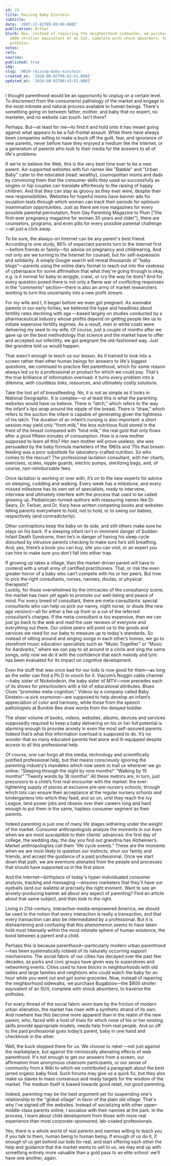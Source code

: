 ```yaml
---
id: 19
title: Raising Baby Einstein
subtitle: 
date: '2007-12-01T05:00:00.000Z'
publication: Arthur
blurb: Now, instead of repairing the neighborhood sidewalks, we purchase Bugaboos—the
  $800 stroller equivalent of an SUV, complete with shock absorbers, to traverse the
  potholes.
notes: 
refs: 
sources: 
published: true
img: 
slug: '0019-raising-baby-einstein'
created_at: '2020-08-02T00:43:52.000Z'
updated_at: '2020-08-02T00:43:52.000Z'
---
```

I thought parenthood would be an opportunity to unplug on a certain level. To disconnect from the consumerist pathology of the market and engage in the most intimate and natural process available to human beings. There's something going on between father, mother, and baby that no expert, no marketer, and no website can touch. Isn't there?

Perhaps. But—at least for me—to find it and hold onto it has meant going against what appears to be a full-frontal assault. While there have always been companies willing to make a buck off the guilt, fear, and ignorance of new parents, never before have they enjoyed a medium like the Internet, or a generation of parents who look to their media for the answers to all of life's problems.

If we're to believe the Web, this is the very best time ever to be a new parent. Ad-supported websites with fun names like "Babble" and "Urban Baby" cater to the educated (read: wealthy), cosmopolitan moms and dads by convincing them that the consumer skills they used so successfully as singles or hip couples can translate effortlessly to the raising of happy children. And that they can stay as groovy as they ever were, despite their new responsibilities. Websites for hopeful moms have banner ads for ovulation tests through which women can track their periods for optimum insemination opportunities. Just as there are now magazines for every possible parental permutation, from Gay Parenting Magazine to Plum ("the first-ever pregnancy magazine for women 35 years and older”), there are counselors, programs, and even pills for every possible parental challenge —all just a click away.

To be sure, the always-on Internet can be any parent's best friend. According to one study, 86% of expectant parents turn to the Internet first—before friends or family—for advice on pregnancy and childrearing. And not only are we turning to the Internet for counsel, but for self-expression and solidarity. A simply Google search will reveal thousands of "baby blogs"—parents using the online diary format to reach out into the vastness of cyberspace for some affirmation that what they're going through is okay, e.g. is it normal for baby to wriggle, crawl, or cry the way he does? And for every question posed there is not only a flame war of conflicting responses in the "comments" section—there is also an army of market researchers working to turn this uncertainty into a new profit stream.

For my wife and I, it began before we even got pregnant. As wannabe parents in our early forties, we believed the hype and headlines about fertility rates declining with age —based largely on studies conducted by a pharmaceutical industry whose profits depend on getting people like us to initiate expensive fertility regimes. As a result, men in white coats were delivering my seed to my wife. Of course, just a couple of months after we gave up on the best methodology that science and the market have to offer and accepted our infertility, we got pregnant the old-fashioned way. Just like grandma told us would happen.

That wasn't enough to teach us our lesson. As if trained to look into a screen rather than other human beings for answers to life's biggest questions, we continued to practice Net parenthood, which for some reason always led us to a professional or product for which we could pay. That's the true brilliance of information overload: it turns every problem into a dilemma, with countless links, resources, and ultimately costly solutions.

Take the lost art of breastfeeding. No, it is not as simple as it looks in National Geographic. It is complex—or at least this is what the parenting websites would have us believe. There is “latch,” which refers to the way the infant's lips wrap around the nipple of the breast. There is “draw,” which refers to the suction the infant is capable of generating given the tightness of his latch. The duration of an infant’s nursing is also important: a short session may yield only “front milk,” the less nutritious fluid stored in the front of the breast compared with “hind milk,” the real gold that only flows after a good fifteen minutes of consumption. How is a new mother supposed to learn all this? Her own mother will prove useless; she was persuaded by the baby formula marketers of the 1960s and ’70s that breast-feeding was a poor substitute for laboratory-crafted nutrition. So who comes to the rescue? The professional lactation consultant, with her charts, exercises, scales, nipple guards, electric pumps, sterilizing bags, and, of course, non-reimbursable fees.

Once lactation is working or over with, it’s on to the new experts for advice on sleeping, coddling and walking. Every week has a milestone, and every missed milestone has its own set of specialists, ready to intervene, interview and ultimately interfere with the process that used to be called growing up. Pediatrician-turned-authors with reassuring names like Dr. Sears, Dr. Ferber, and Dr. Karp have written competing books and websites telling parents everywhere to hold, not to hold, or to swing our babies, respectively (and contradictorily).

Other contraptions keep the baby on its side, and still others make sure he stays on his back. If a sleeping infant isn’t in imminent danger of Sudden Infant Death Syndrome, then he’s in danger of having his sleep cycle disturbed by intrusive parents checking to make sure he’s still breathing. And, yes, there’s a book you can buy, site you can visit, or an expert you can hire to make sure you don’t fall into either trap.

If growing up takes a village, then the market-driven parent will have to contend with a small army of certified practitioners. That, or risk the even greater horror of a baby who can’t compete with his or her peers. But how to pick the right consultants, nurses, nannies, doulas, or physical therapists?  
Luckily, for those overwhelmed by the intricacies of the consultancy scene, the market has risen yet again to promote our well-being and peace of mind. For every breed of consultant, there are meta-consultants: special consultants who can help us pick our nanny, night nurse, or doula (the new age version)—all for either a fee up front or a cut of the referred consultant’s charges. If the meta-consultant is too expensive, then we can just go back to the web and read the user reviews of everyone and everything out there. Our online peers will point us to the goods and services we need for our baby to measure up to today's standards. So instead of sitting around and singing songs in each other’s homes, we go to storefront music education specialists such as “Music Together” or “Music for Aardvarks,” where we can pay to sit around in a circle and sing the same songs, only now we do it with the confidence that each melody and lyric has been evaluated for its impact on cognitive development.

Even the stuff that was once bad for our kids is now good for them—as long as the seller can find a Ph.D to vouch for it. Viacom’s Noggin cable channel—baby sister of Nickelodeon, the baby sister of MTV—now precedes each of its shows for preschoolers with a list of educational attributes. Blues Clues “promotes meta-cognition.” Videos by a company called Baby Einstein—a sick oxymoron—are supposed to help develop an infant’s appreciation of color and harmony, while those from the speech pathologists at Bumble Bee draw words from the delayed toddler.

The sheer volume of books, videos, websites, albums, devices and services supposedly required to keep a baby delivering on his or her full potential is alarming enough to provoke anxiety in even the most self-assured parents. Indeed that’s what this information overload is supposed to do. It’s no wonder that so many educated parents feel alone and ill-equipped despite access to all this professional help.

Of course, one can forgo all this media, technology and scientifically justified professional help, but that means consciously ignoring the parenting industry’s mandates which now seem to trail us wherever we go online: “Sleeping through the night by nine months!” “Walking by 15 months!” “Twenty words by 18 months!” All these metrics are, in turn, just precursors to a child’s first real encounter with the market: the ever-tightening supply of places at exclusive pre-pre-nursery schools, through which tots can ensure their acceptance at the regular nursery schools and kindergartens into which they feed, and so on, until they reach the Ivy League, land power jobs and obsess over their careers long and hard enough to put them in the same, hapless consumer segment as their parents.

Indeed parenting is just one of many life stages withering under the weight of the market. Consumer anthropologists analyze the moments in our lives when we are most susceptible to their clients’ advances: the first day of college, the wedding day, the day you find out grandma has Alzheimer’s. Market anthropologists call them “life cycle events.” These are the moments when we are most likely to question our instincts, shun our family and friends, and accept the guidance of a paid professional. Once we start down that path, we are evermore alienated from the people and processes that should have supported us in the first place.

And the Internet—birthplace of today's hyper-individuated consumer analysis, tracking and messaging —ensures marketers that they'll have our eyeballs (and our wallets) at precisely the right moment. Want to see an anxiety-producing banner ad about any aspect of parenting? Find an article about that same subject, and then look to the right.

Living in 21st-century, interactive-media-empowered America, we should be used to the notion that every interaction is really a transaction, and that every transaction can also be intermediated by a professional. But it is disheartening and confusing that this phenomenon seems to have taken hold most intensely within the most intimate sphere of human existence, the bond between a parent and a child.

Perhaps this is because parenthood—particularly modern urban parenthood—has been systematically robbed of its naturally occurring support mechanisms. The social fabric of our cities has decayed over the past few decades, as parks and civic groups have given way to superstores and networking events. Cities used to have blocks in neighborhoods with old ladies and large families and neighbors who could watch the baby for an hour while you went out and got some groceries. Now, instead of repairing the neighborhood sidewalks, we purchase Bugaboos—the $800 stroller equivalent of an SUV, complete with shock absorbers, to traverse the potholes.

For every thread of the social fabric worn bare by the friction of modern urban alienation, the market has risen with a synthetic strand of its own. And nowhere has this become more apparent than in the realm of the new parent, who, faced with a host of trials for which none of his or her existing skills provide appropriate models, needs help from real people. And so off to the paid professional goes today’s parent, baby in one hand and checkbook in the other.

Well, the buck stopped there for us. We choose to rebel —not just against the marketplace, but against the intrinsically alienating effects of web parenthood. It's not enough to get our answers from a screen, our affirmation from anonymous chatroom participants, or our sense of community from a Wiki to which we contributed a paragraph about the best jarred organic baby food. Such forums may give us a quick fix, but they also make us slaves to mass consensus and ready targets for the wisdom of the market. The medium itself is biased towards good retail, not good parenting.

Indeed, parenting may be the best argument yet for suspending one's relationship to the "global village" in favor of the plain old village. That's why I've signed off the websites. Instead of socializing with other upper-middle-class parents online, I socialize with their nannies at the park. In the process, I learn about child development from those with more real experience than most corporate-sponsored, lab-coated professionals.

Yes, there is a whole world of real parents and nannies willing to teach you if you talk to them, human being to human being. If enough of us do it, if enough of us get behind our kids for real, and start offering each other the help and guidance that the market wants to sell to us, we may end up with something entirely more valuable than a gold pass to an elite school: we’ll have one another, again.

  
##
